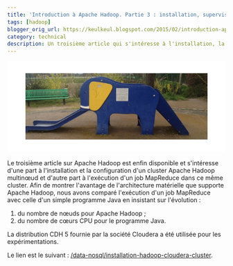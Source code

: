 ```yaml
---
title: 'Introduction à Apache Hadoop. Partie 3 : installation, supervision et performance d''un cluster multinœud avec Cloudera CDH 5'
tags: [hadoop]
blogger_orig_url: https://keulkeul.blogspot.com/2015/02/introduction-apache-hadoop-partie-3.html
category: technical
description: Un troisième article qui s'intéresse à l'installation, la supervision et la performance d'un cluster multinœud en utilisant la distribution CDH 5 fournie par Cloudera.
---
```


![/images/hadoopjeuenfant.jpg](/images/hadoopjeuenfant.jpg)

Le troisième article sur Apache Hadoop est enfin disponible et s'intéresse d'une part à l'installation et la configuration d'un cluster Apache Hadoop multinœud et d'autre part à l'exécution d'un job MapReduce dans ce même cluster. Afin de montrer l'avantage de l'architecture matérielle que supporte Apache Hadoop, nous avons comparé l'exécution d'un job MapReduce avec celle d'un simple programme Java en insistant sur l'évolution :  

1. du nombre de nœuds pour Apache Hadoop ;
2. du nombre de cœurs CPU pour le programme Java.

La distribution CDH 5 fournie par la société Cloudera a été utilisée pour les expérimentations.

Le lien est le suivant : [/data-nosql/installation-hadoop-cloudera-cluster](/data-nosql/installation-hadoop-cloudera-cluster).